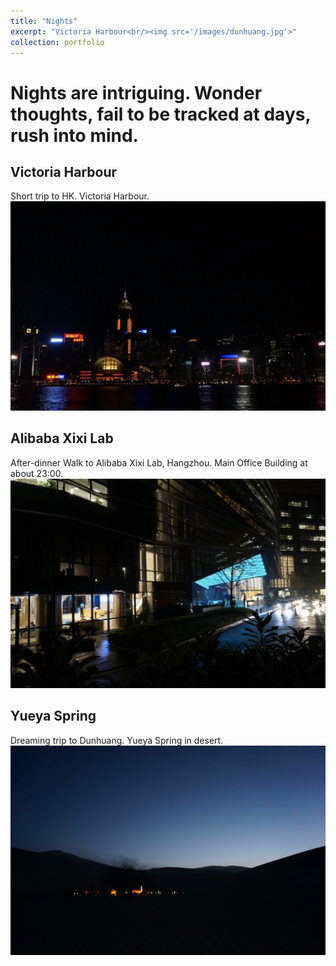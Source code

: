 ```yaml
---
title: "Nights"
excerpt: "Victoria Harbour<br/><img src='/images/dunhuang.jpg'>"
collection: portfolio
---
```

# Nights are intriguing. Wonder thoughts, fail to be tracked at days, rush into mind.<br>

## Victoria Harbour
Short trip to HK. Victoria Harbour.<br>
<img src='/images/hk.jpg'>

## Alibaba Xixi Lab
After-dinner Walk to Alibaba Xixi Lab, Hangzhou. Main Office Building at about 23:00.<br>
<img src='/images/alibaba.jpg'>

## Yueya Spring
Dreaming trip to Dunhuang. Yueya Spring in desert.<br>
<img src='/images/dunhuang.jpg'>
